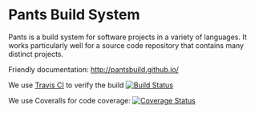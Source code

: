 # Pants Build System

Pants is a build system for software projects in a variety of languages.
It works particularly well for a source code repository that contains
many distinct projects.

Friendly documentation: http://pantsbuild.github.io/

We use [Travis CI](https://travis-ci.org) to verify the build
[![Build Status](https://travis-ci.org/pantsbuild/pants.svg?branch=master)](https://travis-ci.org/pantsbuild/pants/branches)

We use Coveralls for code coverage: [![Coverage Status](https://coveralls.io/repos/pantsbuild/pants/badge.png)](https://coveralls.io/r/pantsbuild/pants)

